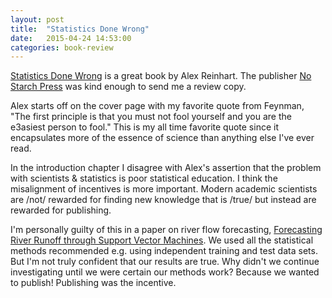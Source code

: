 ```yaml
---
layout: post
title:  "Statistics Done Wrong"
date:   2015-04-24 14:53:00
categories: book-review
---
```


[Statistics Done Wrong](http://www.amazon.com/Statistics-Done-Wrong-Woefully-Complete-ebook/dp/B00UMA61RE) is a great book by Alex Reinhart. The publisher [No Starch Press](http://www.nostarch.com/) was kind enough to send me a review copy.

Alex starts off on the cover page with my favorite quote from Feynman, "The first principle is that you must not fool yourself and you are the e3asiest person to fool." This is my all time favorite quote since it encapsulates more of the essence of science than anything else I've ever read.

In the introduction chapter I disagree with Alex's assertion that the problem with scientists & statistics is poor statistical education. I think the misalignment of incentives is more important. Modern academic scientists are /not/ rewarded for finding new knowledge that is /true/ but instead are rewarded for publishing.

I'm personally guilty of this in a paper on river flow forecasting, [Forecasting River Runoff through Support Vector Machines](url). We used all the statistical methods recommended e.g. using independent training and test data sets. But I'm not truly confident that our results are true. Why didn't we continue investigating until we were certain our methods work? Because we wanted to publish! Publishing was the incentive.
